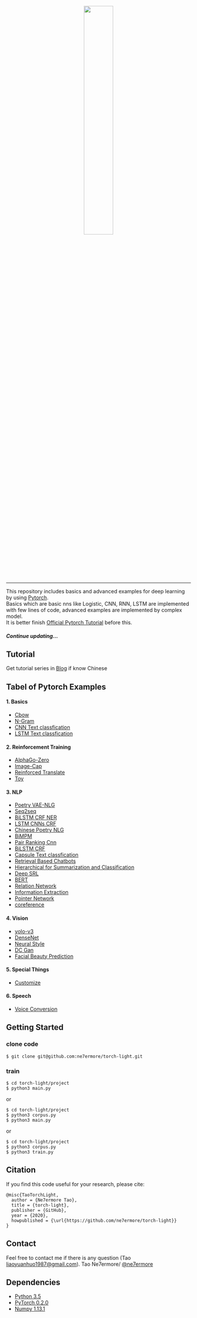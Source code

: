 <p align="center"><img width="40%" src="pytorch_logo.png" /></p>

--------------------------------------------------------------------------------

This repository includes basics and advanced examples for deep learning by using [Pytorch](http://pytorch.org/).
<br/>
Basics which are basic nns like Logistic, CNN, RNN, LSTM are implemented with few lines of code, advanced examples are implemented by complex model.
<br/>
It is better finish [Official Pytorch Tutorial](http://pytorch.org/tutorials/index.html) before this.

##### Continue updating...

## Tutorial
Get tutorial series in [Blog](https://ne7ermore.github.io/) if know Chinese

## Tabel of Pytorch Examples

#### 1. Basics

* [Cbow](https://github.com/ne7ermore/torch-light/tree/master/cbow)
* [N-Gram](https://github.com/ne7ermore/torch-light/tree/master/ngram)
* [CNN Text classfication](https://github.com/ne7ermore/torch-light/tree/master/cnn-text-classfication)
* [LSTM Text classfication](https://github.com/ne7ermore/torch-light/tree/master/lstm-text-classfication)

#### 2. Reinforcement Training
* [AlphaGo-Zero](https://github.com/ne7ermore/torch-light/tree/master/alpha-zero)
* [Image-Cap](https://github.com/ne7ermore/torch-light/tree/master/Image-Cap)
* [Reinforced Translate](https://github.com/ne7ermore/torch-light/tree/master/reinforced-translate)
* [Toy](https://github.com/ne7ermore/torch-light/tree/master/gym)

#### 3. NLP
* [Poetry VAE-NLG](https://github.com/ne7ermore/torch-light/tree/master/vae-nlg)
* [Seq2seq](https://github.com/ne7ermore/torch-light/tree/master/seq2seq)
* [BiLSTM CRF NER](https://github.com/ne7ermore/torch-light/tree/master/biLSTM-CRF)
* [LSTM CNNs CRF](https://github.com/ne7ermore/torch-light/tree/master/LSTM-CNNs-CRF)
* [Chinese Poetry NLG](https://github.com/ne7ermore/torch-light/tree/master/ch-poetry-nlg)
* [BiMPM](https://github.com/ne7ermore/torch-light/tree/master/biMPM)
* [Pair Ranking Cnn](https://github.com/ne7ermore/torch-light/tree/master/pair-ranking-cnn)
* [BiLSTM CRF](https://github.com/ne7ermore/torch-light/tree/master/biLSTM-CRF-cut)
* [Capsule Text classfication](https://github.com/ne7ermore/torch-light/tree/master/capsule-classfication)
* [Retrieval Based Chatbots](https://github.com/ne7ermore/torch-light/tree/master/retrieval-based-chatbots)
* [Hierarchical for Summarization and Classification](https://github.com/ne7ermore/torch-light/tree/master/hierarchical-sc)
* [Deep SRL](https://github.com/ne7ermore/torch-light/tree/master/deep-srl)
* [BERT](https://github.com/ne7ermore/torch-light/tree/master/BERT)
* [Relation Network](https://github.com/ne7ermore/torch-light/tree/master/relation-network)
* [Information Extraction](https://github.com/ne7ermore/torch-light/tree/master/information-extraction)
* [Pointer Network](https://github.com/ne7ermore/torch-light/tree/master/pointer-network)
* [coreference](https://github.com/ne7ermore/torch-light/tree/master/coreference)

#### 4. Vision
* [yolo-v3](https://github.com/ne7ermore/torch-light/tree/master/yolo-v3)
* [DenseNet](https://github.com/ne7ermore/torch-light/tree/master/DenseNet)
* [Neural Style](https://github.com/ne7ermore/torch-light/tree/master/neural-artistic-style)
* [DC Gan](https://github.com/ne7ermore/torch-light/tree/master/dc-gan)
* [Facial Beauty Prediction](https://github.com/ne7ermore/torch-light/tree/master/facial-beauty-prediction)

#### 5. Special Things
* [Customize](https://github.com/ne7ermore/torch-light/tree/master/Customize)

#### 6. Speech
* [Voice Conversion](https://github.com/ne7ermore/torch-light/tree/master/voice-conversion)

## Getting Started

### clone code
```
$ git clone git@github.com:ne7ermore/torch-light.git
```
### train

```
$ cd torch-light/project
$ python3 main.py
```

or

```
$ cd torch-light/project
$ python3 corpus.py
$ python3 main.py
```

or

```
$ cd torch-light/project
$ python3 corpus.py
$ python3 train.py
```

## Citation
If you find this code useful for your research, please cite:
```
@misc{TaoTorchLight,
  author = {Ne7ermore Tao},
  title = {torch-light},
  publisher = {GitHub},
  year = {2020},
  howpublished = {\url{https://github.com/ne7ermore/torch-light}}
}
```

## Contact
Feel free to contact me if there is any question (Tao liaoyuanhuo1987@gmail.com).
Tao Ne7ermore/ [@ne7ermore](https://github.com/ne7ermore)

## Dependencies
* [Python 3.5](https://www.python.org)
* [PyTorch 0.2.0](http://pytorch.org/)
* [Numpy 1.13.1](http://www.numpy.org/)
